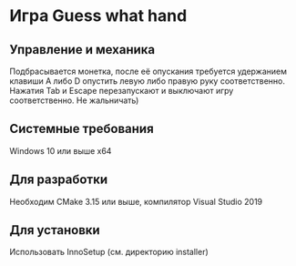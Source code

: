 #  Игра Guess what hand

## Управление и механика
Подбрасывается монетка, после её опускания требуется удержанием 
клавиши A либо D опустить левую либо правую руку соответственно. 
Нажатия Tab и Escape перезапускают и выключают игру соответственно.
Не жальничать)

## Системные требования
Windows 10 или выше x64

## Для разработки
Необходим CMake 3.15 или выше, компилятор Visual Studio 2019

## Для установки
Использовать InnoSetup (см. директорию installer)
